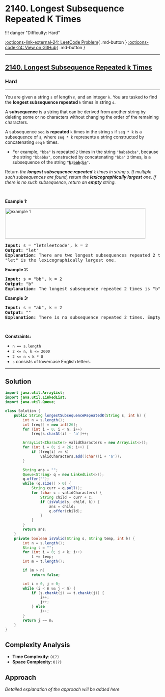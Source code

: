 # 2140. Longest Subsequence Repeated K Times

!!! danger "Difficulty: Hard"

[:octicons-link-external-24: LeetCode Problem](https://leetcode.com/problems/longest-subsequence-repeated-k-times/){ .md-button }
[:octicons-code-24: View on GitHub](https://github.com/RAJ8664/Leetcode/tree/master/2140-longest-subsequence-repeated-k-times){ .md-button }

---

<h2><a href="https://leetcode.com/problems/longest-subsequence-repeated-k-times">2140. Longest Subsequence Repeated k Times</a></h2><h3>Hard</h3><hr><p>You are given a string <code>s</code> of length <code>n</code>, and an integer <code>k</code>. You are tasked to find the <strong>longest subsequence repeated</strong> <code>k</code> times in string <code>s</code>.</p>

<p>A <strong>subsequence</strong> is a string that can be derived from another string by deleting some or no characters without changing the order of the remaining characters.</p>

<p>A subsequence <code>seq</code> is <strong>repeated</strong> <code>k</code> times in the string <code>s</code> if <code>seq * k</code> is a subsequence of <code>s</code>, where <code>seq * k</code> represents a string constructed by concatenating <code>seq</code> <code>k</code> times.</p>

<ul>
	<li>For example, <code>&quot;bba&quot;</code> is repeated <code>2</code> times in the string <code>&quot;bababcba&quot;</code>, because the string <code>&quot;bbabba&quot;</code>, constructed by concatenating <code>&quot;bba&quot;</code> <code>2</code> times, is a subsequence of the string <code>&quot;<strong><u>b</u></strong>a<strong><u>bab</u></strong>c<strong><u>ba</u></strong>&quot;</code>.</li>
</ul>

<p>Return <em>the <strong>longest subsequence repeated</strong> </em><code>k</code><em> times in string </em><code>s</code><em>. If multiple such subsequences are found, return the <strong>lexicographically largest</strong> one. If there is no such subsequence, return an <strong>empty</strong> string</em>.</p>

<p>&nbsp;</p>
<p><strong class="example">Example 1:</strong></p>
<img alt="example 1" src="https://assets.leetcode.com/uploads/2021/08/30/longest-subsequence-repeat-k-times.png" style="width: 457px; height: 99px;" />
<pre>
<strong>Input:</strong> s = &quot;letsleetcode&quot;, k = 2
<strong>Output:</strong> &quot;let&quot;
<strong>Explanation:</strong> There are two longest subsequences repeated 2 times: &quot;let&quot; and &quot;ete&quot;.
&quot;let&quot; is the lexicographically largest one.
</pre>

<p><strong class="example">Example 2:</strong></p>

<pre>
<strong>Input:</strong> s = &quot;bb&quot;, k = 2
<strong>Output:</strong> &quot;b&quot;
<strong>Explanation:</strong> The longest subsequence repeated 2 times is &quot;b&quot;.
</pre>

<p><strong class="example">Example 3:</strong></p>

<pre>
<strong>Input:</strong> s = &quot;ab&quot;, k = 2
<strong>Output:</strong> &quot;&quot;
<strong>Explanation:</strong> There is no subsequence repeated 2 times. Empty string is returned.
</pre>

<p>&nbsp;</p>
<p><strong>Constraints:</strong></p>

<ul>
	<li><code>n == s.length</code></li>
	<li><code>2 &lt;= n, k &lt;= 2000</code></li>
	<li><code>2 &lt;= n &lt; k * 8</code></li>
	<li><code>s</code> consists of lowercase English letters.</li>
</ul>


---

## Solution

```java
import java.util.ArrayList;
import java.util.LinkedList;
import java.util.Queue;

class Solution {
    public String longestSubsequenceRepeatedK(String s, int k) {
        int n = s.length();
        int freq[] = new int[26];
        for (int i = 0; i < n; i++)
            freq[s.charAt(i) - 'a']++;

        ArrayList<Character> validCharacters = new ArrayList<>();
        for (int i = 0; i < 26; i++) {
            if (freq[i] >= k)
                validCharacters.add((char)(i + 'a'));
        }

        String ans = "";
        Queue<String> q = new LinkedList<>();
        q.offer("");
        while (q.size() > 0) {
            String curr = q.poll();
            for (char c : validCharacters) {
                String child = curr + c;
                if (isValid(s, child, k)) {
                    ans = child;
                    q.offer(child);
                }
            }
        }
        return ans;
    }
    private boolean isValid(String s, String temp, int k) {
        int n = s.length();
        String t = "";
        for (int i = 0; i < k; i++)
            t += temp;
        int m = t.length();

        if (m > n)
            return false;

        int i = 0, j = 0;
        while (i < n && j < m) {
            if (s.charAt(i) == t.charAt(j)) {
                i++;
                j++;
            } else
                i++;
        }
        return j == m;
    }
}
```

## Complexity Analysis

- **Time Complexity**: `O(?)`
- **Space Complexity**: `O(?)`

## Approach

*Detailed explanation of the approach will be added here*

